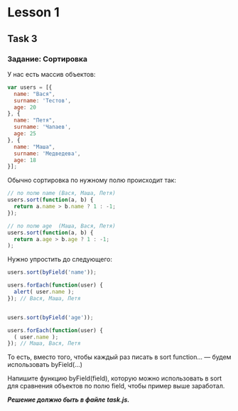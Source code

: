 ﻿# Lesson 1
## Task 3

### Задание: Сортировка
У нас есть массив объектов:

```js
var users = [{
  name: "Вася",
  surname: 'Тестов',
  age: 20
}, {
  name: "Петя",
  surname: 'Чапаев',
  age: 25
}, {
  name: "Маша",
  surname: 'Медведева',
  age: 18
}];
```
Обычно сортировка по нужному полю происходит так:
```js
// по полю name (Вася, Маша, Петя)
users.sort(function(a, b) {
  return a.name > b.name ? 1 : -1;
});

// по полю age  (Маша, Вася, Петя)
users.sort(function(a, b) {
  return a.age > b.age ? 1 : -1;
); 
```

Нужно упростить до следующего:
```js
users.sort(byField('name'));

users.forEach(function(user) {
  alert( user.name );
}); // Вася, Маша, Петя


users.sort(byField('age'));

users.forEach(function(user) {
  ( user.name );
}); // Маша, Вася, Петя
```

То есть, вместо того, чтобы каждый раз писать в sort function... — будем использовать byField(...)

Напишите функцию byField(field), которую можно использовать в sort для сравнения объектов по полю field, чтобы пример выше заработал.

***Решение должно быть в файле task.js.***